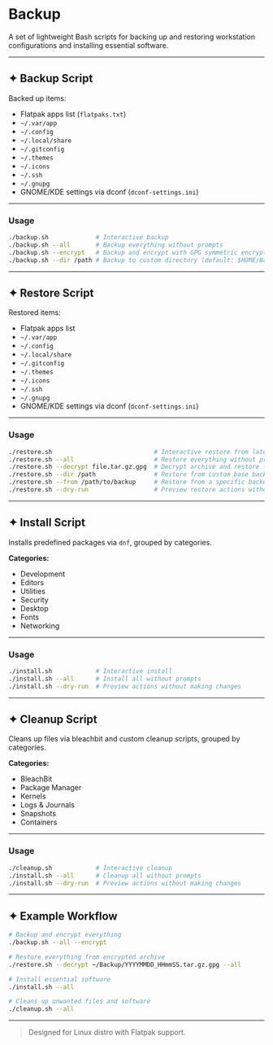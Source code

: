 # Backup

A set of lightweight Bash scripts for backing up and restoring workstation configurations and installing essential software.

---

## ✦ Backup Script

Backed up items:
- Flatpak apps list (`flatpaks.txt`)
- `~/.var/app`
- `~/.config`
- `~/.local/share`
- `~/.gitconfig`
- `~/.themes`
- `~/.icons`
- `~/.ssh`
- `~/.gnupg`
- GNOME/KDE settings via dconf (`dconf-settings.ini`)

---

### Usage

```bash
./backup.sh             # Interactive backup
./backup.sh --all       # Backup everything without prompts
./backup.sh --encrypt   # Backup and encrypt with GPG symmetric encryption
./backup.sh --dir /path # Backup to custom directory (default: $HOME/Backup)
```

---

## ✦ Restore Script

Restored items:

* Flatpak apps list
* `~/.var/app`
* `~/.config`
* `~/.local/share`
* `~/.gitconfig`
* `~/.themes`
* `~/.icons`
* `~/.ssh`
* `~/.gnupg`
* GNOME/KDE settings via dconf (`dconf-settings.ini`)

---

### Usage

```bash
./restore.sh                            # Interactive restore from latest backup
./restore.sh --all                      # Restore everything without prompts
./restore.sh --decrypt file.tar.gz.gpg  # Decrypt archive and restore from it
./restore.sh --dir /path                # Restore from custom base backup directory
./restore.sh --from /path/to/backup     # Restore from a specific backup directory
./restore.sh --dry-run                  # Preview restore actions without changes
```

---

## ✦ Install Script

Installs predefined packages via `dnf`, grouped by categories.

**Categories:**

* Development
* Editors
* Utilities
* Security
* Desktop
* Fonts
* Networking

---

### Usage

```bash
./install.sh            # Interactive install
./install.sh --all      # Install all without prompts
./install.sh --dry-run  # Preview actions without making changes
```

---

## ✦ Cleanup Script

Cleans up files via bleachbit and custom cleanup scripts, grouped by categories.

**Categories:**

* BleachBit
* Package Manager
* Kernels
* Logs & Journals
* Snapshots
* Containers

---

### Usage

```bash
./cleanup.sh            # Interactive cleanup
./install.sh --all      # Cleanup all without prompts
./install.sh --dry-run  # Preview actions without making changes
```

---

## ✦ Example Workflow

```bash
# Backup and encrypt everything 
./backup.sh --all --encrypt

# Restore everything from encrypted archive
./restore.sh --decrypt ~/Backup/YYYYMMDD_HHmmSS.tar.gz.gpg --all

# Install essential software
./install.sh --all

# Cleans up unwanted files and software
./cleanup.sh --all
```

---

> Designed for Linux distro with Flatpak support.
